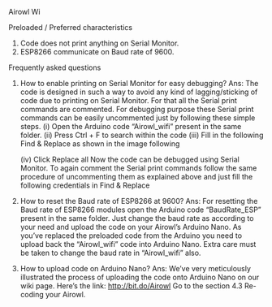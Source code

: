 Airowl Wi

Preloaded / Preferred characteristics

1.	Code does not print anything on Serial Monitor.
2.	ESP8266 communicate on Baud rate of 9600.

Frequently asked questions

1.	How to enable printing on Serial Monitor for easy debugging?
Ans: The code is designed in such a way to avoid any kind of lagging/sticking of code due to printing on Serial Monitor. For that all      the Serial print commands are commented. For debugging purpose these Serial print commands can be easily uncommented just by          following these simple steps.
      (i)	Open the Arduino code “Airowl_wifi” present in the same folder.
      (ii)	 Press Ctrl + F to search within the code
      (iii)	Fill in the following Find & Replace as shown in the image following
 
      (iv)	Click Replace all
     Now the code can be debugged using Serial Monitor. 
     To again comment the Serial print commands follow the same procedure of uncommenting them as explained above and just fill the following credentials in Find & Replace
 
2.	How to reset the Baud rate of ESP8266 at 9600?
Ans: For resetting the Baud rate of ESP8266 modules open the Arduino code “BaudRate_ESP” present in the same folder. Just change the       baud rate as according to your need and upload the code on your Airowl’s Arduino Nano.
     As you’ve replaced the preloaded code from the Arduino you need to upload back the “Airowl_wifi” code into Arduino Nano. Extra care must be taken to change the baud rate in “Airowl_wifi” also.

3.	How to upload code on Arduino Nano?
Ans: We’ve very meticulously illustrated the process of uploading the code onto Arduino Nano on our wiki page. Here’s the link:            http://bit.do/Airowl
     Go to the section 4.3 Re-coding your Airowl.



